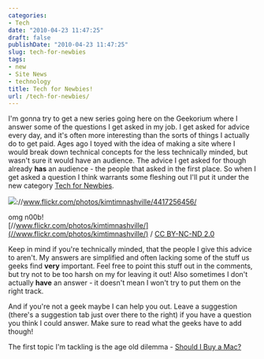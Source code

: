 ```yaml
---
categories:
- Tech
date: "2010-04-23 11:47:25"
draft: false
publishDate: "2010-04-23 11:47:25"
slug: tech-for-newbies
tags:
- new
- Site News
- technology
title: Tech for Newbies!
url: /tech-for-newbies/
---
```

I'm gonna try to get a new series going here on the Geekorium where I
answer some of the questions I get asked in my job. I get asked for
advice every day, and it's often more interesting than the sorts of
things I actually do to get paid. Ages ago I toyed with the idea of
making a site where I would break down technical concepts for the less
technically minded, but wasn't sure it would have an audience. The
advice I get asked for though already **has** an audience - the people
that asked in the first place. So when I get asked a question I think
warrants some fleshing out I'll put it under the new category [Tech for
Newbies](/newbie-tech/).

![](//farm5.static.flickr.com/4041/4417256456_9cf47ab682.jpg)://www.flickr.com/photos/kimtimnashville/4417256456/

omg n00b!\
[//www.flickr.com/photos/kimtimnashville/](//www.flickr.com/photos/kimtimnashville/)
/ [CC BY-NC-ND 2.0](//creativecommons.org/licenses/by-nc-nd/2.0/)

Keep in mind if you're technically minded, that the people I give this
advice to aren't. My answers are simplified and often lacking some of
the stuff us geeks find **very** important. Feel free to point this
stuff out in the comments, but try not to be too harsh on my for leaving
it out! Also sometimes I don't actually **have** an answer - it doesn't
mean I won't try to put them on the right track.

And if you're not a geek maybe I can help you out. Leave a suggestion
(there's a suggestion tab just over there to the right) if you have a
question you think I could answer. Make sure to read what the geeks have
to add though!

The first topic I'm tackling is the age old dilemma - [Should I Buy a
Mac?](//the.geekorium.com.au/should-i-buy-a-mac/)